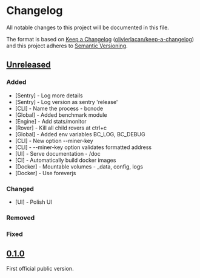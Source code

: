 # Changelog

All notable changes to this project will be documented in this file.

The format is based on [Keep a Changelog](http://keepachangelog.com/en/1.0.0/) ([olivierlacan/keep-a-changelog](https://github.com/olivierlacan/keep-a-changelog))
and this project adheres to [Semantic Versioning](http://semver.org/spec/v2.0.0.html).

## [Unreleased](https://github.com/blockcollider/bcnode/compare/v0.1.0...HEAD)

### Added

- [Sentry] - Log more details
- [Sentry] - Log version as sentry 'release'
- [CLI] - Name the process - bcnode
- [Global] - Added benchmark module
- [Engine] - Add stats/monitor
- [Rover] - Kill all child rovers at ctrl+c
- [Global] - Added env variables BC_LOG, BC_DEBUG
- [CLI] - New option --miner-key
- [CLI] - --miner-key option validates formatted address 
- [UI] - Serve documentation - /doc
- [CI] - Automatically build docker images
- [Docker] - Mountable volumes - _data, config, logs
- [Docker] - Use foreverjs

### Changed

- [UI] - Polish UI

### Removed

### Fixed

## [0.1.0](https://github.com/blockcollider/bcnode/compare/24f54034f8d23a74e5d191528523952fb716c853...v0.1.0)

First official public version.
